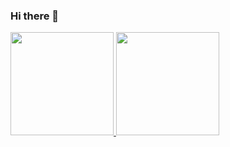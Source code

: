 ### Hi there 👋
<div>
  <a href="https://github.com/leoniCS99">
  <img height="165em" src="https://github-readme-stats.vercel.app/api?username=leoniCS99&show_icons=true&theme=black&include_all_commits=true&count_private=true"/>
  <img height="165em" src="https://github-readme-stats.vercel.app/api/top-langs/?username=leoniCS99&layout=compact&langs_count=7&theme=black"/>
</div>
